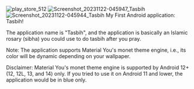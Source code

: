 ![play_store_512](https://github.com/TheGeekyGuy2049/Tasbih/assets/151696831/d1a01e8f-9267-4c29-843e-def481589075)
![Screenshot_20231122-045947_Tasbih](https://github.com/TheGeekyGuy2049/Tasbih/assets/151696831/3d723f49-aed0-495f-96ac-dbed2e21b08d)
![Screenshot_20231122-045944_Tasbih](https://github.com/TheGeekyGuy2049/Tasbih/assets/151696831/a529793b-9f0e-4664-a40d-129485a8cdc8)
My First Android application: Tasbih!

The application name is "Tasbih", and the application is basically an Islamic rosary (sibha) you could use to do tasbih after you pray.

Note: The application supports Material You's monet theme engine, i.e., its color will be dynamic depending on your wallpaper.

Disclaimer: Material You's monet theme engine is supported by Android 12+ (12, 12L, 13, and 14) only. If you tried to use it on Android 11 and lower, the application would be in blue only.
